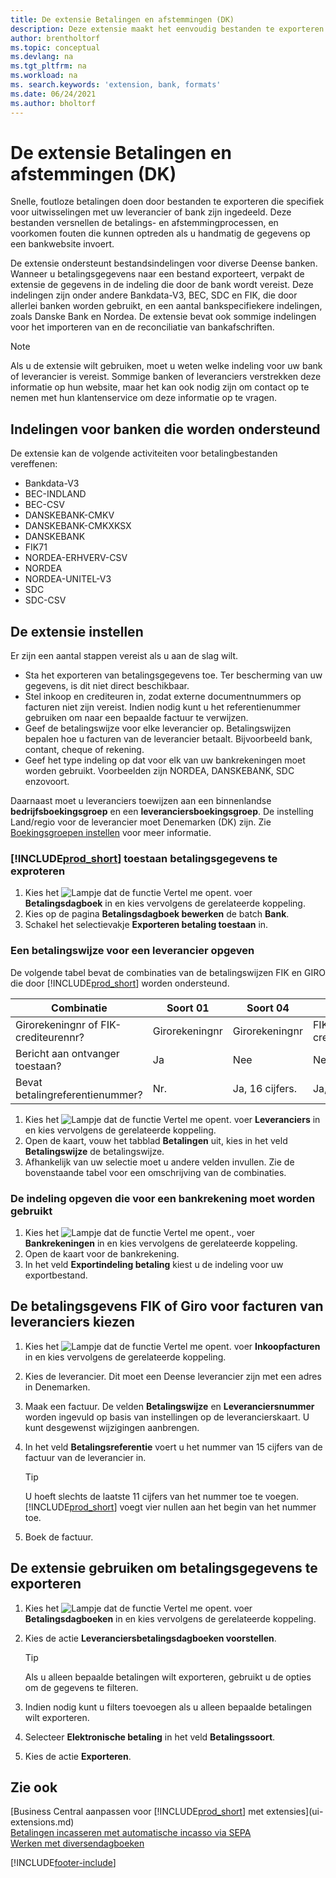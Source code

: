 ```yaml
---
title: De extensie Betalingen en afstemmingen (DK)
description: Deze extensie maakt het eenvoudig bestanden te exporteren die vooraf zijn ingedeeld om te voldoen aan de vereisten van de bank betreffende elektronische verzendingen.
author: brentholtorf
ms.topic: conceptual
ms.devlang: na
ms.tgt_pltfrm: na
ms.workload: na
ms. search.keywords: 'extension, bank, formats'
ms.date: 06/24/2021
ms.author: bholtorf
---
```


# <a name="the-payments-and-reconciliations-dk-extension" />De extensie Betalingen en afstemmingen (DK)

Snelle, foutloze betalingen doen door bestanden te exporteren die specifiek voor uitwisselingen met uw leverancier of bank zijn ingedeeld. Deze bestanden versnellen de betalings- en afstemmingprocessen, en voorkomen fouten die kunnen optreden als u handmatig de gegevens op een bankwebsite invoert.  

De extensie ondersteunt bestandsindelingen voor diverse Deense banken. Wanneer u betalingsgegevens naar een bestand exporteert, verpakt de extensie de gegevens in de indeling die door de bank wordt vereist. Deze indelingen zijn onder andere Bankdata-V3, BEC, SDC en FIK, die door allerlei banken worden gebruikt, en een aantal bankspecifiekere indelingen, zoals Danske Bank en Nordea. De extensie bevat ook sommige indelingen voor het importeren van en de reconciliatie van bankafschriften.  

> [!Note]
> Als u de extensie wilt gebruiken, moet u weten welke indeling voor uw bank of leverancier is vereist. Sommige banken of leveranciers verstrekken deze informatie op hun website, maar het kan ook nodig zijn om contact op te nemen met hun klantenservice om deze informatie op te vragen.  

## <a name="supported-bank-formats" />Indelingen voor banken die worden ondersteund
De extensie kan de volgende activiteiten voor betalingbestanden vereffenen:  

* Bankdata-V3  
* BEC-INDLAND  
* BEC-CSV  
* DANSKEBANK-CMKV  
* DANSKEBANK-CMKXKSX  
* DANSKEBANK  
* FIK71  
* NORDEA-ERHVERV-CSV  
* NORDEA  
* NORDEA-UNITEL-V3  
* SDC  
* SDC-CSV  

## <a name="to-set-up-the-extension" />De extensie instellen

Er zijn een aantal stappen vereist als u aan de slag wilt.  

* Sta het exporteren van betalingsgegevens toe. Ter bescherming van uw gegevens, is dit niet direct beschikbaar.  
* Stel inkoop en crediteuren in, zodat externe documentnummers op facturen niet zijn vereist. Indien nodig kunt u het referentienummer gebruiken om naar een bepaalde factuur te verwijzen.  
* Geef de betalingswijze voor elke leverancier op. Betalingswijzen bepalen hoe u facturen van de leverancier betaalt. Bijvoorbeeld bank, contant, cheque of rekening.  
* Geef het type indeling op dat voor elk van uw bankrekeningen moet worden gebruikt. Voorbeelden zijn NORDEA, DANSKEBANK, SDC enzovoort.  

Daarnaast moet u leveranciers toewijzen aan een binnenlandse **bedrijfsboekingsgroep** en een **leveranciersboekingsgroep**. De instelling Land/regio voor de leverancier moet Denemarken (DK) zijn. Zie [Boekingsgroepen instellen](finance-posting-groups.md) voor meer informatie.  

### <a name="to-allow-includeprodshortincludesprodshortmd-to-export-payment-data" />[!INCLUDE[prod_short](includes/prod_short.md)] toestaan betalingsgegevens te exproteren

1. Kies het ![Lampje dat de functie Vertel me opent.](media/ui-search/search_small.png "Vertel me wat u wilt doen") voer **Betalingsdagboek** in en kies vervolgens de gerelateerde koppeling.  
2. Kies op de pagina **Betalingsdagboek bewerken** de batch **Bank**.  
3. Schakel het selectievakje **Exporteren betaling toestaan** in.  

### <a name="to-specify-a-payment-method-for-a-vendor" />Een betalingswijze voor een leverancier opgeven

De volgende tabel bevat de combinaties van de betalingswijzen FIK en GIRO die door [!INCLUDE[prod_short](includes/prod_short.md)] worden ondersteund.

|Combinatie|Soort 01 | Soort 04 | Soort 71 | Soort 73 |
|----|--------|---------|---------|---------|
|Girorekeningnr of FIK-crediteurennr? | Girorekeningnr | Girorekeningnr | FIK-crediteurennummer | FIK-crediteurennummer|
|Bericht aan ontvanger toestaan? | Ja |Nee |Nee | Ja |
|Bevat betalingreferentienummer? | Nr. | Ja, 16 cijfers. | Ja, 15 cijfers. | Nee|

1. Kies het ![Lampje dat de functie Vertel me opent.](media/ui-search/search_small.png "Vertel me wat u wilt doen") voer **Leveranciers** in en kies vervolgens de gerelateerde koppeling.  
2. Open de kaart, vouw het tabblad **Betalingen** uit, kies in het veld **Betalingswijze** de betalingswijze.  
3. Afhankelijk van uw selectie moet u andere velden invullen. Zie de bovenstaande tabel voor een omschrijving van de combinaties.  

### <a name="to-specify-the-format-to-use-for-a-bank-account" />De indeling opgeven die voor een bankrekening moet worden gebruikt

1. Kies het ![Lampje dat de functie Vertel me opent.](media/ui-search/search_small.png "Vertel me wat u wilt doen"), voer **Bankrekeningen** in en kies vervolgens de gerelateerde koppeling.  
2. Open de kaart voor de bankrekening.  
3. In het veld **Exportindeling betaling** kiest u de indeling voor uw exportbestand.  

## <a name="choosing-the-fik-or-giro-payment-information-for-vendor-invoices" />De betalingsgevens FIK of Giro voor facturen van leveranciers kiezen

1. Kies het ![Lampje dat de functie Vertel me opent.](media/ui-search/search_small.png "Vertel me wat u wilt doen") voer **Inkoopfacturen** in en kies vervolgens de gerelateerde koppeling.
2. Kies de leverancier. Dit moet een Deense leverancier zijn met een adres in Denemarken.
3. Maak een factuur. De velden **Betalingswijze** en **Leveranciersnummer** worden ingevuld op basis van instellingen op de leverancierskaart. U kunt desgewenst wijzigingen aanbrengen.
4. In het veld **Betalingsreferentie** voert u het nummer van 15 cijfers van de factuur van de leverancier in.  

    > [!Tip]
    > U hoeft slechts de laatste 11 cijfers van het nummer toe te voegen. [!INCLUDE[prod_short](includes/prod_short.md)] voegt vier nullen aan het begin van het nummer toe.  

5. Boek de factuur.

## <a name="to-use-the-extension-to-export-payment-data" />De extensie gebruiken om betalingsgegevens te exporteren

1. Kies het ![Lampje dat de functie Vertel me opent.](media/ui-search/search_small.png "Vertel me wat u wilt doen") voer **Betalingsdagboeken** in en kies vervolgens de gerelateerde koppeling.  
2. Kies de actie **Leveranciersbetalingsdagboeken voorstellen**.  

    > [!Tip]
    > Als u alleen bepaalde betalingen wilt exporteren, gebruikt u de opties om de gegevens te filteren.  

3. Indien nodig kunt u filters toevoegen als u alleen bepaalde betalingen wilt exporteren.  
4. Selecteer **Elektronische betaling** in het veld **Betalingssoort**.  
5. Kies de actie **Exporteren**.  

## <a name="see-also" />Zie ook

[Business Central aanpassen voor [!INCLUDE[prod_short](includes/prod_short.md)] met extensies](ui-extensions.md)  
[Betalingen incasseren met automatische incasso via SEPA](finance-collect-payments-with-sepa-direct-debit.md)  
[Werken met diversendagboeken](ui-work-general-journals.md)  


[!INCLUDE[footer-include](includes/footer-banner.md)]
